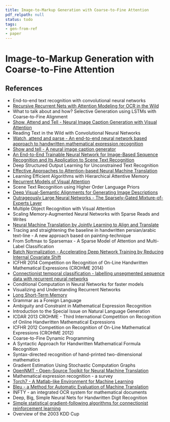 ```yaml
---
title: Image-to-Markup Generation with Coarse-to-Fine Attention
pdf_relpath: null
status: todo
tags:
- gen-from-ref
- paper
---
```


# Image-to-Markup Generation with Coarse-to-Fine Attention

## References

- End-to-end text recognition with convolutional neural networks
- [Recursive Recurrent Nets with Attention Modeling for OCR in the Wild](./recursive-recurrent-nets-with-attention-modeling-for-ocr-in-the-wild.md)
- What to talk about and how? Selective Generation using LSTMs with Coarse-to-Fine Alignment
- [Show, Attend and Tell - Neural Image Caption Generation with Visual Attention](./show-attend-and-tell-neural-image-caption-generation-with-visual-attention.md)
- Reading Text in the Wild with Convolutional Neural Networks
- [Watch, attend and parse - An end-to-end neural network based approach to handwritten mathematical expression recognition](./watch-attend-and-parse-an-end-to-end-neural-network-based-approach-to-handwritten-mathematical-expression-recognition.md)
- [Show and tell - A neural image caption generator](./show-and-tell-a-neural-image-caption-generator.md)
- [An End-to-End Trainable Neural Network for Image-Based Sequence Recognition and Its Application to Scene Text Recognition](./an-end-to-end-trainable-neural-network-for-image-based-sequence-recognition-and-its-application-to-scene-text-recognition.md)
- Deep Structured Output Learning for Unconstrained Text Recognition
- [Effective Approaches to Attention-based Neural Machine Translation](./effective-approaches-to-attention-based-neural-machine-translation.md)
- Learning Efficient Algorithms with Hierarchical Attentive Memory
- [Recurrent Models of Visual Attention](./recurrent-models-of-visual-attention.md)
- Scene Text Recognition using Higher Order Language Priors
- [Deep Visual-Semantic Alignments for Generating Image Descriptions](./deep-visual-semantic-alignments-for-generating-image-descriptions.md)
- [Outrageously Large Neural Networks - The Sparsely-Gated Mixture-of-Experts Layer](./outrageously-large-neural-networks-the-sparsely-gated-mixture-of-experts-layer.md)
- Multiple Object Recognition with Visual Attention
- Scaling Memory-Augmented Neural Networks with Sparse Reads and Writes
- [Neural Machine Translation by Jointly Learning to Align and Translate](./neural-machine-translation-by-jointly-learning-to-align-and-translate.md)
- Tracing and straightening the baseline in handwritten persian/arabic text-line - A new approach based on painting-technique
- From Softmax to Sparsemax - A Sparse Model of Attention and Multi-Label Classification
- [Batch Normalization - Accelerating Deep Network Training by Reducing Internal Covariate Shift](./batch-normalization-accelerating-deep-network-training-by-reducing-internal-covariate-shift.md)
- ICFHR 2014 Competition on Recognition of On-Line Handwritten Mathematical Expressions (CROHME 2014)
- [Connectionist temporal classification - labelling unsegmented sequence data with recurrent neural networks](./connectionist-temporal-classification-labelling-unsegmented-sequence-data-with-recurrent-neural-networks.md)
- Conditional Computation in Neural Networks for faster models
- Visualizing and Understanding Recurrent Networks
- [Long Short-Term Memory](./long-short-term-memory.md)
- Grammar as a Foreign Language
- Ambiguity and Constraint in Mathematical Expression Recognition
- Introduction to the Special Issue on Natural Language Generation
- ICDAR 2013 CROHME - Third International Competition on Recognition of Online Handwritten Mathematical Expressions
- ICFHR 2012 Competition on Recognition of On-Line Mathematical Expressions (CROHME 2012)
- Coarse-to-Fine Dynamic Programming
- A Syntactic Approach for Handwritten Mathematical Formula Recognition
- Syntax-directed recognition of hand-printed two-dimensional mathematics
- Gradient Estimation Using Stochastic Computation Graphs
- [OpenNMT - Open-Source Toolkit for Neural Machine Translation](./opennmt-open-source-toolkit-for-neural-machine-translation.md)
- Mathematical expression recognition - a survey
- [Torch7 - A Matlab-like Environment for Machine Learning](./torch7-a-matlab-like-environment-for-machine-learning.md)
- [Bleu - a Method for Automatic Evaluation of Machine Translation](./bleu-a-method-for-automatic-evaluation-of-machine-translation.md)
- INFTY - an integrated OCR system for mathematical documents
- Deep, Big, Simple Neural Nets for Handwritten Digit Recognition
- [Simple statistical gradient-following algorithms for connectionist reinforcement learning](./simple-statistical-gradient-following-algorithms-for-connectionist-reinforcement-learning.md)
- Overview of the 2003 KDD Cup

